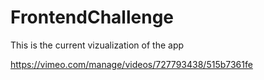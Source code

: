 # FrontendChallenge

This is the current vizualization of the app

https://vimeo.com/manage/videos/727793438/515b7361fe
